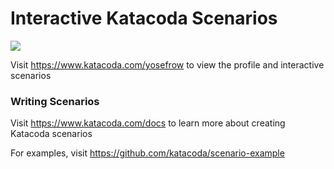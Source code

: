 # Interactive Katacoda Scenarios

[![](http://shields.katacoda.com/katacoda/yosefrow/count.svg)](https://www.katacoda.com/yosefrow "Get your profile on Katacoda.com")

Visit https://www.katacoda.com/yosefrow to view the profile and interactive scenarios

### Writing Scenarios
Visit https://www.katacoda.com/docs to learn more about creating Katacoda scenarios

For examples, visit https://github.com/katacoda/scenario-example
